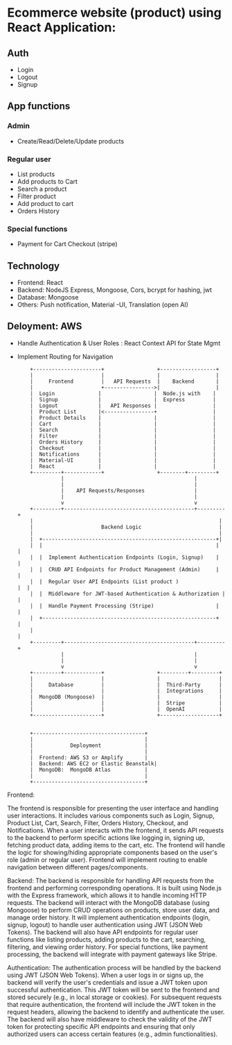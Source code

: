 
# Ecommerce website (product) using React Application:

## Auth
* Login
* Logout
* Signup
  
## App functions

### Admin 
* Create/Read/Delete/Update products
  
### Regular user
* List products
* Add products to Cart
* Search a product
* Filter product
* Add product to cart
* Orders History
  
### Special functions
* Payment for Cart Checkout (stripe)
  
## Technology
* Frontend: React
* Backend: NodeJS Express, Mongoose, Cors, bcrypt for hashing, jwt
* Database: Mongoose
* Others: Push notification, Material -UI, Translation (open AI)
  
## Deloyment: AWS


* Handle Authentication & User Roles : React Context API for State Mgmt     
* Implement Routing for Navigation     




          +----------------------+                 +------------------+
          |                      |                 |                  |
          |     Frontend         |   API Requests  |    Backend       |
          |                      +---------------->|                  |
          |  Login              |                 |  Node.js with    |
          |  Signup             |                 |  Express         |
          |  Logout             |   API Responses |                  |
          |  Product List       |<----------------+                  |
          |  Product Details    |                 |                  |
          |  Cart               |                 |                  |
          |  Search             |                 |                  |
          |  Filter             |                 |                  |
          |  Orders History     |                 |                  |
          |  Checkout           |                 |                  |
          |  Notifications      |                 |                  |
          |  Material-UI        |                 |                  |
          |  React              |                 |                  |
          +---------+------------+                 +--------+---------+
                    |                                          |
                    |                                          |
                    |    API Requests/Responses                |
                    |                                          |
                    v                                          v
          +---------+------------------------------------------+---------+
          |                                                            |
          |                      Backend Logic                         |
          |                                                            |
          |  +--------------------------------------------------------+|
          |  |                                                        |  |
          |  |  Implement Authentication Endpoints (Login, Signup)    |  |
          |  |  CRUD API Endpoints for Product Management (Admin)     |  |
          |  |  Regular User API Endpoints (List product )               |  |
          |  |  Middleware for JWT-based Authentication & Authorization | |
          |  |  Handle Payment Processing (Stripe)                    |  |
          |  +--------------------------------------------------------+  |
          |                                                              |
          +---------+------------------------------------------+---------+
                    |                                          |
                    |                                          |
                    v                                          v
          +---------+------------+                 +---------+---------+
          |                      |                 |                   |
          |     Database         |                 |  Third-Party      |
          |                      |                 |  Integrations     |
          |  MongoDB (Mongoose)  |                 |                   |
          |                      |                 |  Stripe           |
          |                      |                 |  OpenAI           | 
          +----------------------+                 +-------------------+
          

          +------------------------------------+
          |                                    |
          |            Deployment              |
          |                                    |
          |  Frontend: AWS S3 or Amplify       |
          |  Backend: AWS EC2 or Elastic Beanstalk|
          |  MongoDB:  MongoDB Atlas           |
          |                                    |
          +------------------------------------+

Frontend:

The frontend is responsible for presenting the user interface and handling user interactions. It includes various components such as Login, Signup, Product List, Cart, Search, Filter, Orders History, Checkout, and Notifications.
When a user interacts with the frontend, it sends API requests to the backend to perform specific actions like logging in, signing up, fetching product data, adding items to the cart, etc.
The frontend will handle the logic for showing/hiding appropriate components based on the user's role (admin or regular user).
Frontend will implement routing to enable navigation between different pages/components.

Backend:
The backend is responsible for handling API requests from the frontend and performing corresponding operations.
It is built using Node.js with the Express framework, which allows it to handle incoming HTTP requests.
The backend will interact with the MongoDB database (using Mongoose) to perform CRUD operations on products, store user data, and manage order history.
It will implement authentication endpoints (login, signup, logout) to handle user authentication using JWT (JSON Web Tokens).
The backend will also have API endpoints for regular user functions like listing products, adding products to the cart, searching, filtering, and viewing order history.
For special functions, like payment processing, the backend will integrate with payment gateways like Stripe.

Authentication:
The authentication process will be handled by the backend using JWT (JSON Web Tokens).
When a user logs in or signs up, the backend will verify the user's credentials and issue a JWT token upon successful authentication.
This JWT token will be sent to the frontend and stored securely (e.g., in local storage or cookies).
For subsequent requests that require authentication, the frontend will include the JWT token in the request headers, allowing the backend to identify and authenticate the user.
The backend will also have middleware to check the validity of the JWT token for protecting specific API endpoints and ensuring that only authorized users can access certain features (e.g., admin functionalities).